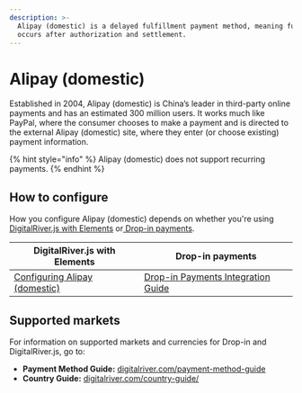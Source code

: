 ```yaml
---
description: >-
  Alipay (domestic) is a delayed fulfillment payment method, meaning fulfillment
  occurs after authorization and settlement.
---
```


# Alipay (domestic)

Established in 2004, Alipay (domestic) is China’s leader in third-party online payments and has an estimated 300 million users. It works much like PayPal, where the consumer chooses to make a payment and is directed to the external Alipay (domestic) site, where they enter (or choose existing) payment information.&#x20;

{% hint style="info" %}
Alipay (domestic) does not support recurring payments.
{% endhint %}

## How to configure&#x20;

How you configure Alipay (domestic) depends on whether you're using [DigitalRiver.js with Elements](../payments-solutions/digitalriver.js/) or[ Drop-in payments](../payments-solutions/drop-in/).

| DigitalRiver.js with Elements                                                                                                                                       | Drop-in payments                                                                                 |
| ------------------------------------------------------------------------------------------------------------------------------------------------------------------- | ------------------------------------------------------------------------------------------------ |
| [Configuring Alipay](../payments-solutions/digitalriver.js/payment-methods/alipay.md)[ (domestic)](../payments-solutions/digitalriver.js/payment-methods/alipay.md) | [Drop-in Payments Integration Guide](../payments-solutions/drop-in/drop-in-integration-guide.md) |

## Supported markets

For information on supported markets and currencies for Drop-in and DigitalRiver.js, go to:&#x20;

* **Payment Method Guide:** [digitalriver.com/payment-method-guide](https://www.digitalriver.com/payment-method-guide/)
* **Country Guide:** [digitalriver.com/country-guide/](https://www.digitalriver.com/country-guide/)
